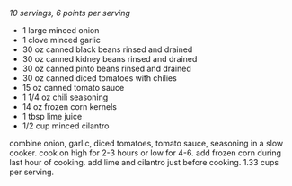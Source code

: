 *10 servings, 6 points per serving*

* 1 large minced onion
* 1 clove minced garlic
* 30 oz canned black beans rinsed and drained
* 30 oz canned kidney beans rinsed and drained
* 30 oz canned pinto beans rinsed and drained
* 30 oz canned diced tomatoes with chilies
* 15 oz canned tomato sauce
* 1 1/4 oz chili seasoning
* 14 oz frozen corn kernels
* 1 tbsp lime juice
* 1/2 cup minced cilantro

combine onion, garlic, diced tomatoes, tomato sauce, seasoning in a slow cooker.  cook on high for 2-3 hours or low for 4-6.  add frozen corn during last hour of cooking.  add lime and cilantro just before cooking. 1.33 cups per serving. 